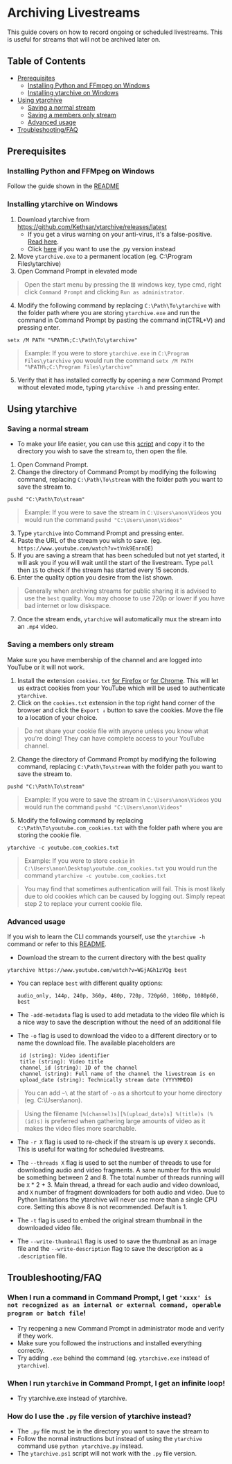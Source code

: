 # Archiving Livestreams
This guide covers on how to record ongoing or scheduled livestreams. This is useful for streams that will not be archived later on.

## Table of Contents
- [Prerequisites](#prerequisites)
   - [Installing Python and FFmpeg on Windows](#installing-python-and-ffmpeg-on-windows)
   - [Installing ytarchive on Windows](#installing-ytarchive-on-windows)
- [Using ytarchive](#using-ytarchive)
   - [Saving a normal stream](#saving-a-normal-stream)
   - [Saving a members only stream](#saving-a-members-only-stream)
   - [Advanced usage](#advanced-usage)
- [Troubleshooting/FAQ](#troubleshootingfaq)

## Prerequisites
### Installing Python and FFMpeg on Windows
Follow the guide shown in the [README](README.md#prerequisites)

### Installing ytarchive on Windows
1. Download ytarchive from https://github.com/Kethsar/ytarchive/releases/latest
   - If you get a virus warning on your anti-virus, it's a false-positive. [Read here](https://github.com/Kethsar/ytarchive/issues/9).
   - Click [here](#how-do-i-use-the-py-file-version-of-ytarchive-instead) if you want to use the .py version instead
2. Move `ytarchive.exe` to a permanent location (eg. C:\Program Files\ytarchive)
3. Open Command Prompt in elevated mode
> Open the start menu by pressing the ⊞ windows key, type cmd, right click `Command Prompt` and clicking `Run as administrator`.
4. Modify the following command by replacing `C:\Path\To\ytarchive` with the folder path where you are storing `ytarchive.exe` and run the command in Command Prompt by pasting the command in(CTRL+V) and pressing enter.
```
setx /M PATH "%PATH%;C:\Path\To\ytarchive"
```
>Example: If you were to store `ytarchive.exe` in `C:\Program Files\ytarchive` you would run the command `setx /M PATH "%PATH%;C:\Program Files\ytarchive"`
5. Verify that it has installed correctly by opening a new Command Prompt without elevated mode, typing `ytarchive -h` and pressing enter.

## Using ytarchive
### Saving a normal stream
* To make your life easier, you can use this [script](scripts/Windows/ytarchive.ps1) and copy it to the directory you wish to save the stream to, then open the file.
1. Open Command Prompt.
2. Change the directory of Command Prompt by modifying the following command, replacing `C:\Path\To\stream` with the folder path you want to save the stream to.
```
pushd "C:\Path\To\stream"
```
>Example: If you were to save the stream in `C:\Users\anon\Videos` you would run the command `pushd "C:\Users\anon\Videos"`
3. Type `ytarchive` into Command Prompt and pressing enter.
4. Paste the URL of the stream you wish to save. (eg. `https://www.youtube.com/watch?v=tYnk9EnrnOE`)
5. If you are saving a stream that has been scheduled but not yet started, it will ask you if you will wait until the start of the livestream. Type `poll` then `15` to check if the stream has started every 15 seconds.
6. Enter the quality option you desire from the list shown.
> Generally when archiving streams for public sharing it is advised to use the `best` quality. You may choose to use 720p or lower if you have bad internet or low diskspace.
7. Once the stream ends, `ytarchive` will automatically mux the stream into an `.mp4` video.

### Saving a members only stream
Make sure you have membership of the channel and are logged into YouTube or it will not work.
1. Install the extension `cookies.txt` [for Firefox](https://addons.mozilla.org/en-US/firefox/addon/cookies-txt/) or [for Chrome](https://chrome.google.com/webstore/detail/get-cookiestxt/bgaddhkoddajcdgocldbbfleckgcbcid). This will let us extract cookies from your YouTube which will be used to authenticate `ytarchive`.
2. Click on the `cookies.txt` extension in the top right hand corner of the browser and click the `Export ↓` button to save the cookies. Move the file to a location of your choice.
> Do not share your cookie file with anyone unless you know what you're doing! They can have complete access to your YouTube channel.
2. Change the directory of Command Prompt by modifying the following command, replacing `C:\Path\To\stream` with the folder path you want to save the stream to.
```
pushd "C:\Path\To\stream"
```
>Example: If you were to save the stream in `C:\Users\anon\Videos` you would run the command `pushd "C:\Users\anon\Videos"`
5. Modify the following command by replacing `C:\Path\To\youtube.com_cookies.txt` with the folder path where you are storing the cookie file.
```
ytarchive -c youtube.com_cookies.txt
```
>Example: If you were to store `cookie` in `C:\Users\anon\Desktop\youtube.com_cookies.txt` you would run the command `ytarchive -c youtube.com_cookies.txt`

>You may find that sometimes authentication will fail. This is most likely due to old cookies which can be caused by logging out. Simply repeat step 2 to replace your current cookie file.

### Advanced usage
If you wish to learn the CLI commands yourself, use the `ytarchive -h` command or refer to this [README](https://github.com/Kethsar/ytarchive/blob/master/README.md).
* Download the stream to the current directory with the best quality
```
ytarchive https://www.youtube.com/watch?v=WGjAGh1zVQg best
```

* You can replace `best` with different quality options:

   `audio_only, 144p, 240p, 360p, 480p, 720p, 720p60, 1080p, 1080p60, best`

* The `-add-metadata` flag is used to add metadata to the video file which is a nice way to save the description without the need of an additional file

* The `-o` flag is used to download the video to a different directory or to name the download file. The available placeholders are
```
	id (string): Video identifier
	title (string): Video title
	channel_id (string): ID of the channel
	channel (string): Full name of the channel the livestream is on
	upload_date (string): Technically stream date (YYYYMMDD)
```
> You can add `~\` at the start of `-o` as a shortcut to your home directory (eg. C:\Users\anon).

> Using the filename `[%(channel)s][%(upload_date)s] %(title)s (%(id)s)` is preferred when gathering large amounts of video as it makes the video files more searchable.

* The `-r X` flag is used to re-check if the stream is up every `X` seconds. This is useful for waiting for scheduled livestreams.

* The `--threads X` flag is used to set the number of threads to use for downloading audio and video fragments. A sane number for this would be something between 2 and 8.
The total number of threads running will be `X` * 2 + 3. Main thread, a thread for each audio and video download, and `X` number of fragment downloaders for both audio and video. Due to Python limitations the ytarchive will never use more than a single CPU core. Setting this above 8 is not recommended. Default is 1.

* The `-t` flag is used to embed the original stream thumbnail in the downloaded video file.

* The `--write-thumbnail` flag is used to save the thumbnail as an image file and the `--write-description` flag to save the description as a `.description` file.

## Troubleshooting/FAQ
### When I run a command in Command Prompt, I get `'xxxx' is not recognized as an internal or external command, operable program or batch file`!
- Try reopening a new Command Prompt in administrator mode and verify if they work.
- Make sure you followed the instructions and installed everything correctly.
- Try adding `.exe` behind the command (eg. `ytarchive.exe` instead of `ytarchive`).
### When I run `ytarchive` in Command Prompt, I get an infinite loop!
- Try ytarchive.exe instead of ytarchive.
### How do I use the `.py` file version of ytarchive instead?
- The `.py` file must be in the directory you want to save the stream to
- Follow the normal instructions but instead of using the `ytarchive` command use `python ytarchive.py` instead.
- The `ytarchive.ps1` script will not work with the `.py` file version.